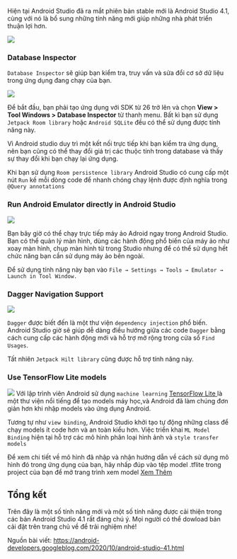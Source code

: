 Hiện tại Android Studio đã ra mắt phiên bản stable mới là Android Studio 4.1, cùng với nó là bổ sung những tính năng mới giúp những nhà phát triển thuận lợi hơn.

![](https://images.viblo.asia/88cb7552-c133-402e-919f-748cb202e0ae.png)

### Database Inspector
`Database Inspector` sẽ  giúp bạn kiểm tra, truy vấn và sửa đổi cơ sở dữ liệu trong ứng dụng đang chạy của bạn.

![](https://images.viblo.asia/da3e8aa2-3ce6-4193-aa27-98330d6ca843.gif)

Để bắt đầu, bạn phải tạo ứng dụng với SDK từ 26 trở lên và chọn **View > Tool Windows > Database Inspector** từ thanh menu. Bất kì bạn sử dụng `Jetpack Room library` hoặc `Android SQLite` đều có thể sử dụng được tính năng này.

Vì Android studio duy trì một kết nối trực tiếp khi bạn kiểm tra ứng dụng, nên bạn cũng có thể thay đổi giá trị các thuộc tính trong database và thấy sự thay đổi khi bạn chạy lại ứng dụng.

Khi bạn sử dụng `Room persistence library` Android Studio có cung cấp một nút `Run` kế mỗi dòng code để nhanh chóng chạy lệnh được định nghĩa trong `@Query annotations`

### Run Android Emulator directly in Android Studio
![](https://images.viblo.asia/035528f5-ca58-424e-99c9-a7e474dd1475.gif)

Bạn bây giờ có thể chạy trực tiếp máy ảo Adroid ngay trong Android Studio.
Bạn có thể quản lý màn hình, dùng các hành động phổ biến của máy ảo như xoay màn hình, chụp màn hình từ trong Studio nhưng để có thể sử dụng hết chức năng bạn cần sử dụng máy ảo bên ngoài.

Để sử dụng tính năng này bạn vào `File → Settings → Tools → Emulator → Launch in Tool Window.`

### Dagger Navigation Support
![](https://images.viblo.asia/a29af791-19b4-4b4b-8927-328470fb846f.gif)

`Dagger` được biết đến là một thư viện `dependency injection` phổ biến. Android Studio giờ sẽ giúp dễ dàng điều hướng giữa các code `Dagger` bằng cách cung cấp các hành động mới và hỗ trợ mở rộng trong cửa sổ `Find Usages`.

Tất nhiên `Jetpack Hilt library` cũng được hỗ trợ tính năng này.

### Use TensorFlow Lite models
![](https://images.viblo.asia/2b31cdbe-7ef0-4ce5-9060-13a344a142f3.png)
Với lập trình viên Android sử dụng `machine learning` [TensorFlow Lite ](https://www.tensorflow.org/lite) là một thư viện nổi tiếng để tạo models máy học,và Android đã làm chúng đơn giản hơn khi nhập models vào ứng dụng Android.

Tương tự như `view binding`, Android Studio khởi tạo tự động những class để chạy models ít code hơn và an toàn kiểu hơn. Việc triển khai `ML Model Binding` hiện tại hỗ trợ các mô hình phân loại hình ảnh và `style transfer models`

Để xem chi tiết về mô hình đã nhập và nhận hướng dẫn về cách sử dụng mô hình đó trong ứng dụng của bạn, hãy nhấp đúp vào tệp model  .tflite trong project của bạn để mở trang trình xem model [Xem Thêm](https://developer.android.com/studio/releases#4.1-tensor-flow-lite-models)

## Tổng kết
Trên đây là một số tính năng mới và một số tính năng được cải thiện trong các bản Android Studio 4.1 rất đáng chú ý. Mọi người có thể dowload bản cải đặt trên trang chủ về để trải nghiệm nhé!

Nguồn bài viết: https://android-developers.googleblog.com/2020/10/android-studio-41.html